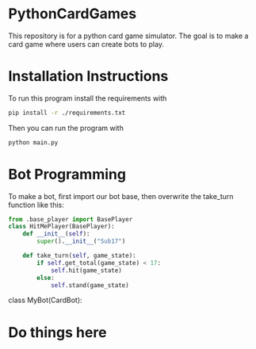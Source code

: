 # PythonCardGames
This repository is for a python card game simulator. The goal is to make a card game where users can create bots to play.
# Installation Instructions

To run this program install the requirements with
```bash
pip install -r ./requirements.txt
```

Then you can run the program with
```bash
python main.py
```

# Bot Programming

To make a bot, first import our bot base, then overwrite the take_turn function like this:

```python
from .base_player import BasePlayer
class HitMePlayer(BasePlayer):
    def __init__(self):
        super().__init__("Sub17")

    def take_turn(self, game_state):
        if self.get_total(game_state) < 17:
            self.hit(game_state)
        else:
            self.stand(game_state)
```

class MyBot(CardBot):
  # Do things here

```
